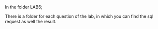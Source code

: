 In the folder LAB6; <br>

There is a folder for each question of the lab, in which you can find the sql request as well the result.

